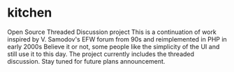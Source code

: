 # kitchen
Open Source Threaded Discussion project
This is a continuation of work inspired by V. Samodov's EFW forum from 90s and reimplemented in PHP in early 2000s
Believe it or not, some people like the simplicity of the UI and still use it to this day.
The project currently includes the threaded discussion. Stay tuned for future plans announcement. 
